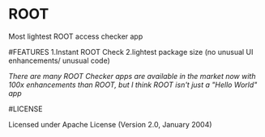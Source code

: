 # ROOT
Most lightest ROOT access checker app

#FEATURES
1.Instant ROOT Check
2.lightest package size (no unusual UI enhancements/ unusual code)

*There are many ROOT Checker apps are available in the market now with 100x enhancements than ROOT, but I think ROOT isn't just a "Hello World" app*

#LICENSE

Licensed under Apache License (Version 2.0, January 2004)

